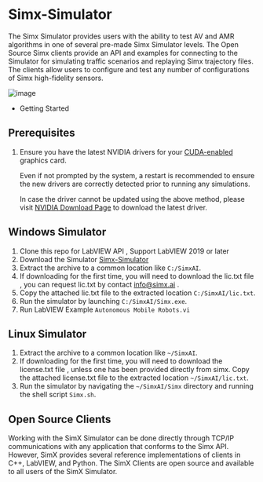 # Simx-Simulator

The Simx Simulator provides users with the ability to test AV and AMR algorithms in one of several pre-made Simx Simulator levels. The Open Source Simx clients provide an API and examples for connecting to the Simulator for simulating traffic scenarios and replaying Simx trajectory files. The clients allow users to configure and test any number of configurations of Simx high-fidelity sensors.

![image](https://user-images.githubusercontent.com/131154677/233154122-c1f98b0d-5313-492b-be7e-8ecb076e0f72.png)



*   Getting Started

Prerequisites
-------------

1.  Ensure you have the latest NVIDIA drivers for your [CUDA-enabled](https://developer.nvidia.com/cuda-gpus) graphics card.
    
    Even if not prompted by the system, a restart is recommended to ensure the new drivers are correctly detected prior to running any simulations.
    
    In case the driver cannot be updated using the above method, please visit [NVIDIA Download Page](https://www.nvidia.com/Download/index.aspx) to download the latest driver.
    

Windows Simulator
-----------------
1.  Clone this repo for LabVIEW API , Support LabVIEW 2019 or later
2.  Download the Simulator [Simx-Simulator](https://drive.google.com/drive/folders/1p8bt2IKcjN6ag92KVQXSFHTU-kftmD0Z)
3.  Extract the archive to a common location like `C:/SimxAI`.
4.  If downloading for the first time, you will need to download the lic.txt file , you can request lic.txt by contact info@simx.ai . 
5.  Copy the attached lic.txt file to the extracted location `C:/SimxAI/lic.txt`.
6.  Run the simulator by launching `C:/SimxAI/Simx.exe`.
7.  Run LabVIEW Example `Autonomous Mobile Robots.vi`

Linux Simulator
---------------

1.  Extract the archive to a common location like `~/SimxAI`.
2.  If downloading for the first time, you will need to download the license.txt file , unless one has been provided directly from simx. Copy the attached license.txt file to the extracted location `~/SimxAI/lic.txt`.
3.  Run the simulator by navigating the `~/SimxAI/Simx` directory and running the shell script `Simx.sh`.

Open Source Clients
-------------------

Working with the SimX Simulator can be done directly through TCP/IP communications with any application that conforms to the Simx API. However, SimX provides several reference implementations of clients in C++, LabVIEW, and Python. The SimX Clients are open source and available to all users of the SimX Simulator.

